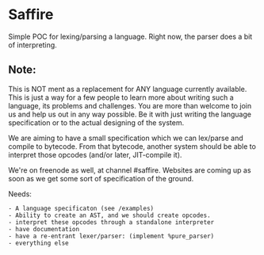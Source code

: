 Saffire
=======
Simple POC for lexing/parsing a language. Right now, the parser does a bit of interpreting.

Note:
-----
This is NOT ment as a replacement for ANY language currently available. This is just a way for a few people to learn more about writing such a language, its problems and challenges. You are more than welcome to join us and help us out in any way possible. Be it with just writing the language specification or to the actual designing of the system.

We are aiming to have a small specification which we can lex/parse and compile to bytecode. From that bytecode, another system should be able to interpret those opcodes (and/or later, JIT-compile it).

We're on freenode as well, at channel #saffire. Websites are coming up as soon as we get some sort of specification of the ground.

Needs:

    - A language specificaton (see /examples)
    - Ability to create an AST, and we should create opcodes.
    - interpret these opcodes through a standalone interpreter
    - have documentation
    - have a re-entrant lexer/parser: (implement %pure_parser)
    - everything else
